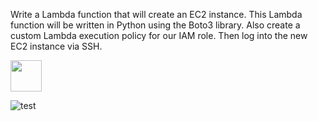 Write a Lambda function that will create an EC2 instance. This Lambda function will be written in Python using the Boto3 library. Also create a custom Lambda execution policy for our IAM role. Then log into the new EC2 instance via SSH.

<img src="aws1.jpeg.jpg" width="50" height="50">


![test](https://github.com/favicon.ico)
